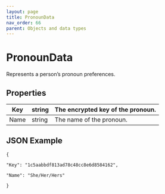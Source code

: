 ```yaml
---
layout: page
title: PronounData
nav_order: 66
parent: Objects and data types
---
```


# PronounData

Represents a person’s pronoun preferences.

## Properties

| Key | string | The encrypted key of the pronoun. |
| --- | --- | --- |
| Name | string | The name of the pronoun. |

## JSON Example

```
{

"Key": "1c5aabbdf813ad78c48cc8e6d8584162",

"Name": "She/Her/Hers"

}
```

